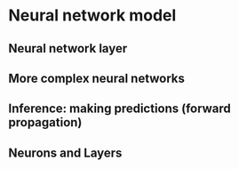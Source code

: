 # Neural network model

## Neural network layer

## More complex neural networks

## Inference: making predictions (forward propagation)

## Neurons and Layers
